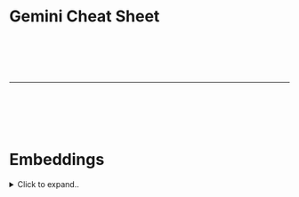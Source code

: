 # Gemini Cheat Sheet






<br><br>
<br><br>
___
<br><br>
<br><br>


# Embeddings



<details><summary>Click to expand..</summary>


# Google Gemini & Text Embedding Modelle – Übersicht


<details><summary>Click to expand..</summary>


## 1. `gemini-embedding-exp-03-07` (Neuestes & Experimentell)

*   **Performance:** Erreicht **State-of-the-Art (SOTA)** Performance in vielen Schlüsselbereichen, einschließlich **Code, Mehrsprachigkeit und Retrieval**.
*   **Status:** Experimentelles Modell.
*   **Rate Limits:** **Eingeschränkter** als andere Modelle aufgrund des experimentellen Status.
*   **Modellcode (Gemini API):** `gemini-embedding-exp-03-07`
*   **Datentypen:**
    *   Input: Text
    *   Output: Text-Embeddings
*   **Token Limits:**
    *   Input: **8.192 Tokens**
*   **Output-Dimensionen:** **Elastisch**, unterstützt: **3072, 1536 oder 768** Dimensionen.
    *   *Hinweis: Die Möglichkeit, die Dimension zu wählen, ist ein wichtiger Vorteil für Flexibilität (Performance vs. Kosten/Größe).*
*   **`taskType` Support:** (Obwohl nicht explizit hier erwähnt, ist dies das Modell, das typischerweise `taskType` unterstützt, wie in vorherigen Informationen gesehen – dies sollte überprüft werden, aber die SOTA-Retrieval-Performance deutet darauf hin).
*   **Letztes Update:** März 2025 *(Anmerkung: Dies scheint ein Tippfehler zu sein, da das aktuelle Datum noch nicht März 2025 ist. Wahrscheinlich März 2024 oder ein Platzhalter. In Cheatsheets immer das tatsächliche Update-Datum vermerken, falls bekannt.)*
*   **Empfehlung:** Für höchste Performance und wenn spezifische Optimierungen (wie Code, Mehrsprachigkeit, wählbare Dimensionen) benötigt werden. Vorsicht bei den Rate Limits für produktive, hochfrequente Anwendungen.

## 2. `text-embedding-004` (Aktuelles Standard Text-Embedding)

*   **Performance:** Erreicht eine **starke Retrieval-Performance** und übertrifft bestehende Modelle mit vergleichbaren Dimensionen auf Standard MTEB Embedding-Benchmarks.
*   **Status:** Stabiles, empfohlenes Text-Embedding-Modell.
*   **Modellcode (Gemini API):** `models/text-embedding-004`
*   **Datentypen:**
    *   Input: Text
    *   Output: Text-Embeddings
*   **Token Limits:**
    *   Input: **2.048 Tokens**
*   **Output-Dimensionen:** **768** Dimensionen (fix).
*   **Rate Limits:** 1.500 Anfragen pro Minute.
*   **Einstellbare Sicherheitseinstellungen:** Nicht unterstützt.
*   **`taskType` Support:** Wahrscheinlich nicht, da es als allgemeines Text-Embedding-Modell positioniert ist und die `taskType`-Funktionalität eher bei den `gemini-embedding-*` Modellen liegt.
*   **Letztes Update:** April 2024.
*   **Empfehlung:** Gutes Allround-Modell für Text-Embeddings mit starker Retrieval-Performance, wenn keine variablen Dimensionen oder die spezifischen Optimierungen von `gemini-embedding-exp-03-07` benötigt werden. Derzeit das empfohlene Modell, wenn man ein Projekt neu startet und ein "normales" Text-Embedding braucht.

## 3. `embedding-001` (Legacy / Älter)

*   **Wichtiger Hinweis:** **`text-embedding-004` ist die neuere Version.** Für neue Projekte sollte `text-embedding-004` verwendet werden.
*   **Performance:** Optimiert für die Erstellung von Embeddings mit 768 Dimensionen. Gilt als weniger performant als `text-embedding-004` und `gemini-embedding-exp-03-07`.
*   **Status:** Älteres Modell.
*   **Modellcode (Gemini API):** `models/embedding-001`
*   **Datentypen:**
    *   Input: Text
    *   Output: Text-Embeddings
*   **Token Limits:**
    *   Input: **2.048 Tokens**
*   **Output-Dimensionen:** **768** Dimensionen (fix).
*   **Rate Limits:** 1.500 Anfragen pro Minute.
*   **Einstellbare Sicherheitseinstellungen:** Nicht unterstützt.
*   **`taskType` Support:** Nein.
*   **Letztes Update:** Dezember 2023.
*   **Empfehlung:** **Nicht für neue Projekte empfohlen.** Hauptsächlich für Abwärtskompatibilität bestehender Anwendungen.

---

**Zentrale Unterschiede auf einen Blick:**

| Feature                        | `gemini-embedding-exp-03-07` | `text-embedding-004`            | `embedding-001` (Legacy)       |
| :----------------------------- | :--------------------------- | :------------------------------ | :----------------------------- |
| **Performance-Fokus**        | SOTA (Code, Multilingual, Retrieval) | Starke Retrieval (MTEB)         | Basis-Embeddings               |
| **Status**                     | Experimentell                | Empfohlen für neue Text-Projekte | Veraltet für neue Projekte     |
| **Input Token Limit**          | **8.192**                    | 2.048                           | 2.048                          |
| **Output Dimensionen**         | **Elastisch (3072, 1536, 768)** | 768 (fix)                       | 768 (fix)                      |
| **Rate Limits**                | Eingeschränkter              | 1.500 RPM                       | 1.500 RPM                      |
| **Wahrscheinlicher `taskType` Support** | **Ja**                       | Eher Nein                       | Nein                           |
| **Empfehlung für Neues**     | Für Spitzenleistung/Flexibilität | **Ja (Standard Text)**        | Nein                           |

Dieses Cheatsheet sollte dir helfen, schnell das passende Google Embedding-Modell für deine Anforderungen zu finden.

</details>






<br><br>
<br><br>









## Embeddings generieren

Mit der Methode `embedContent` des GoogleGenAI SDKs können Text-Embeddings erstellt werden.

**Voraussetzungen:**
*   Installiere das SDK: `npm install @google/genai`
*   Besorge einen `GEMINI_API_KEY`.

### Standard-Embedding erstellen (Node.js)

```javascript
import { GoogleGenAI } from "@google/genai";

async function generateEmbedding() {
  // API-Key sollte sicher verwaltet werden, z.B. über Umgebungsvariablen
  const ai = new GoogleGenAI({ apiKey: "DEIN_GEMINI_API_KEY" });

  try {
    const response = await ai.models.embedContent({
      model: 'gemini-embedding-exp-03-07', // Oder ein anderes unterstütztes Modell
      contents: 'Was ist der Sinn des Lebens?', // Der zu embeddende Text
    });

    // response.embeddings enthält das generierte Embedding-Objekt oder den Vektor
    // Die genaue Struktur hängt von der API-Antwort ab, aber .embeddings ist der Zugriffspunkt.
    console.log("Embedding-Daten:", response.embeddings);
    // Um den reinen Vektor zu erhalten, könnte es z.B. response.embeddings.values sein,
    // je nach der genauen Struktur des zurückgegebenen Objekts.
    // Das bereitgestellte Beispiel loggt direkt response.embeddings.
  } catch (error) {
    console.error("Fehler beim Generieren des Embeddings:", error);
  }
}

generateEmbedding();
```

### Batch-Embeddings erstellen

Du kannst Embeddings für mehrere Text-Chunks gleichzeitig erstellen, indem du ein Array von Strings an `contents` übergibst:

```javascript
// ... (Setup wie oben)
const response = await ai.models.embedContent({
  model: 'gemini-embedding-exp-03-07',
  contents: [
    'Text-Chunk 1 für Embedding.',
    'Ein weiterer Text-Chunk.',
    'Und noch einer.'
  ],
  // Ggf. mit taskType, siehe unten
});
// response.embeddings wird dann wahrscheinlich ein Array von Embedding-Objekten/Vektoren sein.
console.log(response.embeddings);
```

## Task Types (Aufgabentypen)

Für Systeme wie Retrieval Augmented Generation (RAG) ist es wichtig, dass die Embeddings für die spezifische Aufgabe optimiert sind. Fragen und Antworten sind semantisch oft nicht direkt ähnlich (z.B. "Warum ist der Himmel blau?" vs. "Lichtstreuung...").

**Task Types** ermöglichen es, optimierte Embeddings für spezifische Aufgaben zu generieren, was Performanz verbessern und Kosten/Zeit sparen kann.

### Embedding mit Task Type erstellen (Node.js)

```javascript
import { GoogleGenAI } from "@google/genai";

async function generateEmbeddingWithTaskType() {
  const ai = new GoogleGenAI({ apiKey: "DEIN_GEMINI_API_KEY" });

  try {
    const response = await ai.models.embedContent({
      model: 'gemini-embedding-exp-03-07',
      contents: 'Was ist der Sinn des Lebens?',
      config: {
        taskType: "SEMANTIC_SIMILARITY", // Wähle den passenden Task Type
      }
    });

    console.log("Embedding-Daten mit Task Type:", response.embeddings);
  } catch (error) {
    console.error("Fehler beim Generieren des Embeddings mit Task Type:", error);
  }
}

generateEmbeddingWithTaskType();
```

### Unterstützte Task Types:

| Task Type                 | Beschreibung                                                                                                                               |
| :------------------------ | :----------------------------------------------------------------------------------------------------------------------------------------- |
| `SEMANTIC_SIMILARITY`     | Optimiert für die Bewertung von Textähnlichkeit.                                                                                           |
| `CLASSIFICATION`          | Optimiert für die Klassifizierung von Texten gemäß vordefinierter Labels.                                                                  |
| `CLUSTERING`              | Optimiert für das Clustering von Texten basierend auf ihren Ähnlichkeiten.                                                                  |
| `RETRIEVAL_DOCUMENT`      | Optimiert für das Embedding von Dokumenten, die für die Suche/Informationsbeschaffung indexiert werden sollen.                             |
| `RETRIEVAL_QUERY`         | Optimiert für das Embedding von Suchanfragen, um Dokumente zu finden.                                                                      |
| `QUESTION_ANSWERING`      | Optimiert für Frage-Antwort-Szenarien (oft in Verbindung mit `RETRIEVAL_DOCUMENT` und `RETRIEVAL_QUERY`).                                    |
| `FACT_VERIFICATION`       | Optimiert für die Überprüfung von Fakten.                                                                                                  |
| `CODE_RETRIEVAL_QUERY`    | Optimiert für die Suche nach Code-Blöcken basierend auf einer natürlichsprachlichen Anfrage. Embeddings der Code-Blöcke mit `RETRIEVAL_DOCUMENT`. |

## Anwendungsfälle

*   **Informationsbeschaffung**: Semantisch ähnliche Texte zu einem Input finden.
*   **Clustering**: Verborgene Trends durch Vergleich von Embedding-Gruppen identifizieren.
*   **Vektor-Datenbank**: Speicherung von Embeddings für Produktionsanwendungen.
*   **Klassifikation**: Training eines Modells mit Embeddings zur Dokumentenkategorisierung.

## Embedding-Modelle (Gemini API)

Die Gemini API bietet folgende Modelle zur Erstellung von Text-Embeddings:

*   `gemini-embedding-exp-03-07`
*   `text-embedding-004`
*   `embedding-001` (möglicherweise ein älteres Modell, `gemini-embedding-*` und `text-embedding-004` sind neuer)

Wähle das Modell, das am besten zu deinen Anforderungen an Kosten, Qualität und unterstützte Features (wie Task Types) passt.
  
</details>


